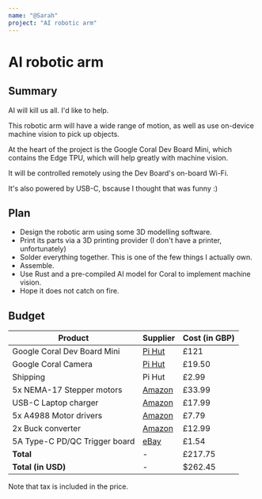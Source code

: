 ```yaml
---
name: "@Sarah"
project: "AI robotic arm"
---
```


# AI robotic arm

## Summary

AI will kill us all. I'd like to help.

This robotic arm will have a wide range of motion, as well as use on-device machine vision to pick up objects.

At the heart of the project is the Google Coral Dev Board Mini, which contains the Edge TPU, which will help greatly with machine vision.

It will be controlled remotely using the Dev Board's on-board Wi-Fi.

It's also powered by USB-C, bscause I thought that was funny :)

## Plan

-   Design the robotic arm using some 3D modelling software.
-   Print its parts via a 3D printing provider (I don't have a printer, unfortunately)
-   Solder everything together. This is one of the few things I actually own.
-   Assemble.
-   Use Rust and a pre-compiled AI model for Coral to implement machine vision.
-   Hope it does not catch on fire.

## Budget

| Product                       | Supplier                                                                                       | Cost (in GBP) |
| ----------------------------- | ---------------------------------------------------------------------------------------------- | ------------- |
| Google Coral Dev Board Mini   | [Pi Hut](https://thepihut.com/products/google-coral-dev-board-mini)                            | £121          |
| Google Coral Camera           | [Pi Hut](https://thepihut.com/products/google-coral-camera)                                    | £19.50        |
| Shipping                      | Pi Hut                                                                                         | £2.99         |
| 5x NEMA-17 Stepper motors     | [Amazon](https://www.amazon.co.uk/iMetrx-stepper-42x34mm-Creality-extruder/dp/B097JK4D85/)     | £33.99        |
| USB-C Laptop charger          | [Amazon](https://www.amazon.co.uk/Adapter-Charger-Lenovo-ThinkPad-Chromebook/dp/B09DP22KTM/)   | £17.99        |
| 5x A4988 Motor drivers        | [Amazon](https://www.amazon.co.uk/Pieces-Driver-Stepper-Stepstick-Printer/dp/B096XM7J4Z/)      | £7.79         |
| 2x Buck converter             | [Amazon](https://www.amazon.co.uk/Converter-1-25-36V-Voltage-Regulator-Display/dp/B0895QT2YH/) | £12.99        |
| 5A Type-C PD/QC Trigger board | [eBay](https://www.ebay.co.uk/itm/255577092563)                                                | £1.54         |
| **Total**                     | -                                                                                              | £217.75       |
| **Total (in USD)**            | -                                                                                              | $262.45       |

Note that tax is included in the price.
